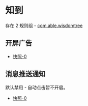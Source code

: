 # 知到

存在 2 规则组 - [com.able.wisdomtree](/src/apps/com.able.wisdomtree.ts)

## 开屏广告

- [快照-0](https://i.gkd.li/import/12838048)

## 消息推送通知

默认禁用 - 自动点击暂不开启。

- [快照-0](https://i.gkd.li/import/12909620)
